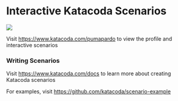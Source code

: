 # Interactive Katacoda Scenarios

[![](http://shields.katacoda.com/katacoda/pumapardo/count.svg)](https://www.katacoda.com/pumapardo "Get your profile on Katacoda.com")

Visit https://www.katacoda.com/pumapardo to view the profile and interactive scenarios

### Writing Scenarios
Visit https://www.katacoda.com/docs to learn more about creating Katacoda scenarios

For examples, visit https://github.com/katacoda/scenario-example
